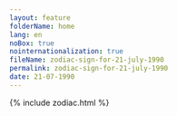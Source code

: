 ```yaml
---
layout: feature
folderName: home
lang: en
noBox: true
nointernationalization: true
fileName: zodiac-sign-for-21-july-1990
permalink: zodiac-sign-for-21-july-1990
date: 21-07-1990
---
```

{% include zodiac.html %}
